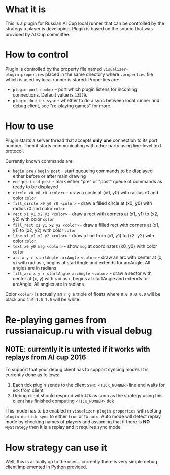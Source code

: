 # What it is
This is a plugin for Russian AI Cup local runner that can be controlled by the strategy a player is developing.
Plugin is based on the source that was provided by AI Cup committee.

# How to control
Plugin is controlled by the property file named `visualizer-plugin.properties` placed in the same directory where `.properties` file which is used by local runner is stored.
Properties are:
* `plugin-port-number` - port which plugin listens for incoming connections. Default value is `13579`.
* `plugin-do-tick-sync` - whether to do a sync between local runner and debug client, see "re-playing games" for more.

# How to use
Plugin starts a server thread that accepts **only one** connection to its port number.
Then it starts communicating with other party using line-level text protocol.

Currently known commands are:
* `begin pre` / `begin post` - start queueing commands to be displayed either before or after main drawing
* `end pre` / `end post` - mark either "pre" or "post" queue of commands as ready to be displayed
* `circle x0 y0 r0 <color>` - draw a circle at (x0, y0) with radius r0 and color `color`
* `fill_circle x0 y0 r0 <color>` - draw a filled circle at (x0, y0) with radius r0 and color `color`
* `rect x1 y1 x2 y2 <color>` - draw a rect with corners at (x1, y1) to (x2, y2) with color `color`
* `fill_rect x1 y1 x2 y2 <color>` - draw a filled rect with corners at (x1, y1) to (x2, y2) with color `color`
* `line x1 y1 x2 y2 <color>` - draw a line from (x1, y1) to (x2, y2) with color `color`
* `text x0 y0 msg <color>` - show `msg` at coordinates (x0, y0) with color `color`
* `arc x y r startAngle arcAngle <color>` - draw an arc with center at (x, y) with radius r, begins at startAngle and extends for arcAngle. All angles are in radians
* `fill_arc x y r startAngle arcAngle <color>` - draw a sector with center at (x, y) with radius r, begins at startAngle and extends for arcAngle. All angles are in radians

Color `<color>` is actually an `r g b` triple of floats where `0.0 0.0 0.0` will be black and `1.0 1.0 1.0` will be white.

# Re-playing games from russianaicup.ru with visual debug
## NOTE: currently it is untested if it works with replays from AI cup 2016

To support that your debug client has to support syncing model.
It is currently done as follows:
1. Each tick plugin sends to the client `SYNC <TICK_NUMBER>` line and waits for `ACK` from client
2. Debug client should respond with `ACK` as soon as the strategy using this client has finished computing `<TICK_NUMBER>` tick

This mode has to be enabled in `visualizer-plugin.properties` with setting `plugin-do-tick-sync` to either `true` or to `auto`.
Auto mode will detect replay mode by checking names of players and assuming that if there is **NO** `MyStrategy` then it is a replay and it requires sync mode.

# How strategy can use it
Well, this is actually up to the user... currently there is very simple debug client implemented in Python provided.
